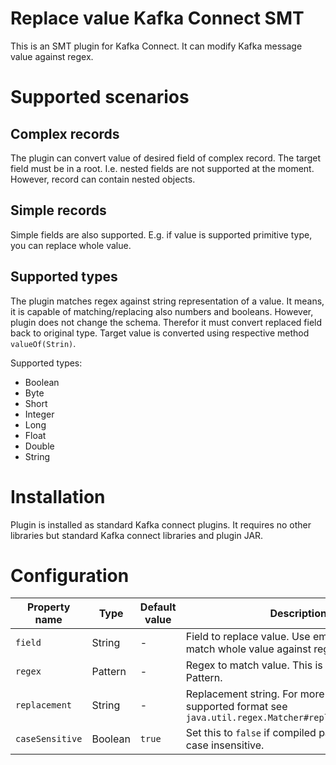 # Replace value Kafka Connect SMT

This is an SMT plugin for Kafka Connect.
It can modify Kafka message value against regex.

# Supported scenarios

## Complex records

The plugin can convert value of desired field of complex record. The target field must be in a root. I.e. nested fields are not supported at the moment.
However, record can contain nested objects.

## Simple records

Simple fields are also supported. E.g. if value is supported primitive type, you can replace whole value.

## Supported types

The plugin matches regex against string representation of a value. It means, it is capable of matching/replacing also numbers and booleans.
However, plugin does not change the schema. Therefor it must convert replaced field back to original type.
Target value is converted using respective method `valueOf(Strin)`.

Supported types:

* Boolean
* Byte
* Short
* Integer
* Long
* Float
* Double
* String

# Installation

Plugin is installed as standard Kafka connect plugins. It requires no other libraries but standard Kafka connect libraries and plugin JAR.

# Configuration

| Property name   | Type    | Default value | Description                                                                                                 |
|-----------------|---------|---------------|-------------------------------------------------------------------------------------------------------------|
| `field`         | String  | -             | Field to replace value. Use empty string to match whole value against regex pattern.                        |
| `regex`         | Pattern | -             | Regex to match value. This is standard Java Pattern.                                                        |
| `replacement`   | String  | -             | Replacement string. For more details of supported format see `java.util.regex.Matcher#replaceFirst(String)` |
| `caseSensitive` | Boolean | `true`        | Set this to `false` if compiled pattern should be case insensitive.                                         |
